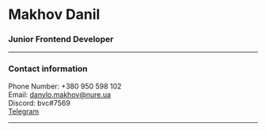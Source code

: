 # Makhov Danil
### Junior Frontend Developer

---

### Contact information

Phone Number: +380 950 598 102<br>
Email: danylo.makhov@nure.ua<br>
Discord: bvc#7569<br>
[Telegram](https://t.me/belyashvcmetahe)<br>

---